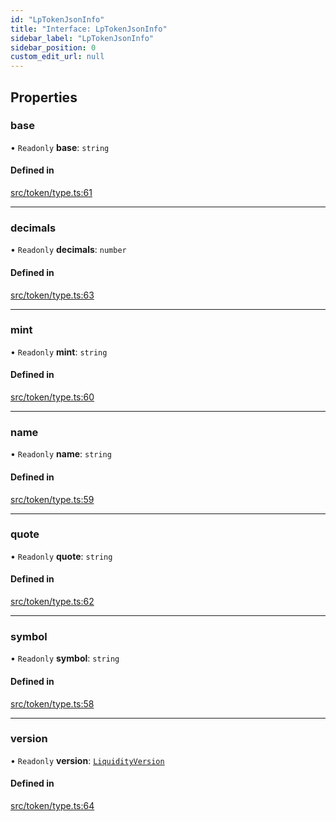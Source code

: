 ```yaml
---
id: "LpTokenJsonInfo"
title: "Interface: LpTokenJsonInfo"
sidebar_label: "LpTokenJsonInfo"
sidebar_position: 0
custom_edit_url: null
---
```


## Properties

### base

• `Readonly` **base**: `string`

#### Defined in

[src/token/type.ts:61](https://github.com/alpha-defi/raydium-sdk/blob/ce1010a/src/token/type.ts#L61)

___

### decimals

• `Readonly` **decimals**: `number`

#### Defined in

[src/token/type.ts:63](https://github.com/alpha-defi/raydium-sdk/blob/ce1010a/src/token/type.ts#L63)

___

### mint

• `Readonly` **mint**: `string`

#### Defined in

[src/token/type.ts:60](https://github.com/alpha-defi/raydium-sdk/blob/ce1010a/src/token/type.ts#L60)

___

### name

• `Readonly` **name**: `string`

#### Defined in

[src/token/type.ts:59](https://github.com/alpha-defi/raydium-sdk/blob/ce1010a/src/token/type.ts#L59)

___

### quote

• `Readonly` **quote**: `string`

#### Defined in

[src/token/type.ts:62](https://github.com/alpha-defi/raydium-sdk/blob/ce1010a/src/token/type.ts#L62)

___

### symbol

• `Readonly` **symbol**: `string`

#### Defined in

[src/token/type.ts:58](https://github.com/alpha-defi/raydium-sdk/blob/ce1010a/src/token/type.ts#L58)

___

### version

• `Readonly` **version**: [`LiquidityVersion`](../modules.md#liquidityversion)

#### Defined in

[src/token/type.ts:64](https://github.com/alpha-defi/raydium-sdk/blob/ce1010a/src/token/type.ts#L64)

